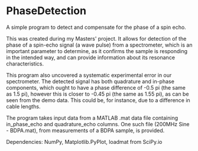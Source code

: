 # PhaseDetection
A simple program to detect and compensate for the phase of a spin echo.

This was created during my Masters' project. It allows for detection of the phase of a spin-echo signal (a wave pulse) from a spectrometer, which is an important parameter to determine, as it confirms the sample is responding in the intended way, and can provide information about its resonance characteristics.

This program also uncovered a systematic experimental error in our spectrometer. The detected signal has both quadrature and in-phase components, which ought to have a phase difference of -0.5 pi (the same as 1.5 pi), however this is closer to -0.45 pi (the same as 1.55 pi), as can be seen from the demo data. This could be, for instance, due to a difference in cable lengths.

The program takes input data from a MATLAB .mat data file containing in_phase_echo and quadrature_echo columns. One such file (200MHz Sine - BDPA.mat), from measurements of a BDPA sample, is provided.


Dependencies:
NumPy,
Matplotlib.PyPlot,
loadmat from SciPy.io
